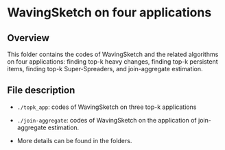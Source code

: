 # WavingSketch on four applications

## Overview

This folder contains the codes of WavingSketch and the related algorithms on four applications: finding top-k heavy changes, finding top-k persistent items, finding top-k Super-Spreaders, and join-aggregate estimation. 


## File description

- `./topk_app`: codes of WavingSketch on three top-k applications

- `./join-aggregate`: codes of WavingSketch on the application of join-aggregate estimation. 

- More details can be found in the folders. 